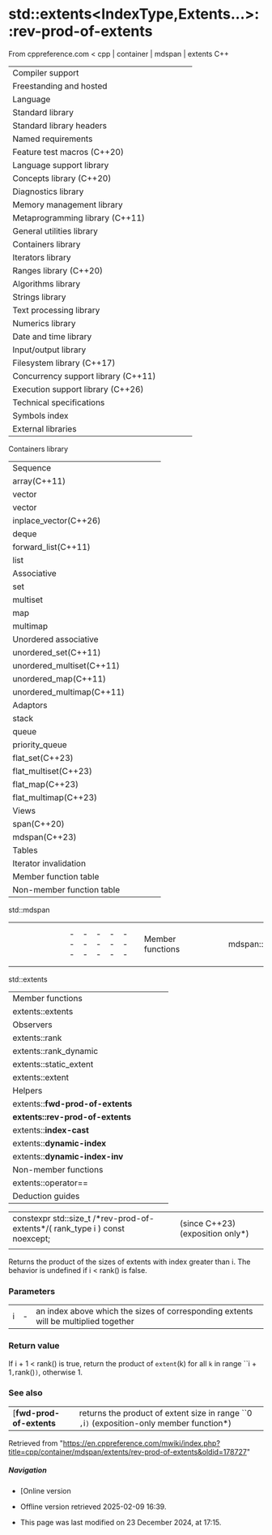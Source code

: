 # std::extents<IndexType,Extents...>::**rev-prod-of-extents**

From cppreference.com
< cpp‎ | container‎ | mdspan‎ | extents
C++

|  |  |  |  |  |
| --- | --- | --- | --- | --- |
| Compiler support | | | | |
| Freestanding and hosted | | | | |
| Language | | | | |
| Standard library | | | | |
| Standard library headers | | | | |
| Named requirements | | | | |
| Feature test macros (C++20) | | | | |
| Language support library | | | | |
| Concepts library (C++20) | | | | |
| Diagnostics library | | | | |
| Memory management library | | | | |
| Metaprogramming library (C++11) | | | | |
| General utilities library | | | | |
| Containers library | | | | |
| Iterators library | | | | |
| Ranges library (C++20) | | | | |
| Algorithms library | | | | |
| Strings library | | | | |
| Text processing library | | | | |
| Numerics library | | | | |
| Date and time library | | | | |
| Input/output library | | | | |
| Filesystem library (C++17) | | | | |
| Concurrency support library (C++11) | | | | |
| Execution support library (C++26) | | | | |
| Technical specifications | | | | |
| Symbols index | | | | |
| External libraries | | | | |

Containers library

|  |  |  |  |  |
| --- | --- | --- | --- | --- |
| Sequence | | | | |
| array(C++11) | | | | |
| vector | | | | |
| vector<bool> | | | | |
| inplace_vector(C++26) | | | | |
| deque | | | | |
| forward_list(C++11) | | | | |
| list | | | | |
| Associative | | | | |
| set | | | | |
| multiset | | | | |
| map | | | | |
| multimap | | | | |
| Unordered associative | | | | |
| unordered_set(C++11) | | | | |
| unordered_multiset(C++11) | | | | |
| unordered_map(C++11) | | | | |
| unordered_multimap(C++11) | | | | |
| Adaptors | | | | |
| stack | | | | |
| queue | | | | |
| priority_queue | | | | |
| flat_set(C++23) | | | | |
| flat_multiset(C++23) | | | | |
| flat_map(C++23) | | | | |
| flat_multimap(C++23) | | | | |
| Views | | | | |
| span(C++20) | | | | |
| mdspan(C++23) | | | | |
| Tables | | | | |
| Iterator invalidation | | | | |
| Member function table | | | | |
| Non-member function table | | | | |

std::mdspan

|  |  |  |  |  |  |  |  |  |  |  |  |  |  |  |  |  |  |  |  |  |  |  |  |  |  |  |  |  |  |  |  |  |  |  |  |  |  |  |  |  |  |  |  |  |  |  |  |  |  |  |  |  |  |  |  |  |  |  |  |  |  |  |  |  |  |  |  |  |  |  |  |  |  |  |  |  |  |  |  |  |  |  |  |  |  |  |  |  |  |  |  |  |  |  |  |  |  |  |  |  |  |  |  |  |  |  |  |  |  |  |  |  |  |  |  |  |  |  |  |  |  |  |  |  |  |  |  |  |  |  |  |  |  |  |  |  |  |  |  |  |  |  |  |  |  |  |  |  |  |  |  |  |  |  |  |  |  |  |  |  |  |  |  |  |  |  |  |  |  |  |  |  |  |  |  |  |  |  |  |  |  |  |  |  |  |  |  |  |  |  |  |  |  |  |  |  |  |  |  |  |  |
| --- | --- | --- | --- | --- | --- | --- | --- | --- | --- | --- | --- | --- | --- | --- | --- | --- | --- | --- | --- | --- | --- | --- | --- | --- | --- | --- | --- | --- | --- | --- | --- | --- | --- | --- | --- | --- | --- | --- | --- | --- | --- | --- | --- | --- | --- | --- | --- | --- | --- | --- | --- | --- | --- | --- | --- | --- | --- | --- | --- | --- | --- | --- | --- | --- | --- | --- | --- | --- | --- | --- | --- | --- | --- | --- | --- | --- | --- | --- | --- | --- | --- | --- | --- | --- | --- | --- | --- | --- | --- | --- | --- | --- | --- | --- | --- | --- | --- | --- | --- | --- | --- | --- | --- | --- | --- | --- | --- | --- | --- | --- | --- | --- | --- | --- | --- | --- | --- | --- | --- | --- | --- | --- | --- | --- | --- | --- | --- | --- | --- | --- | --- | --- | --- | --- | --- | --- | --- | --- | --- | --- | --- | --- | --- | --- | --- | --- | --- | --- | --- | --- | --- | --- | --- | --- | --- | --- | --- | --- | --- | --- | --- | --- | --- | --- | --- | --- | --- | --- | --- | --- | --- | --- | --- | --- | --- | --- | --- | --- | --- | --- | --- | --- | --- | --- | --- | --- | --- | --- | --- | --- | --- | --- | --- | --- | --- | --- | --- | --- | --- | --- | --- |
| |  |  |  |  |  | | --- | --- | --- | --- | --- | | Member functions | | | | | | mdspan::mdspan | | | | | | mdspan::operator= | | | | | | Element access | | | | | | [mdspan::operator[]](../operator_at.html "cpp/container/mdspan/operator at") | | | | | | Observers | | | | | | mdspan::rank | | | | | | mdspan::rank_dynamic | | | | | | mdspan::static_extent | | | | | | mdspan::extent | | | | | | mdspan::size | | | | | | mdspan::empty | | | | | | mdspan::stride | | | | | | mdspan::extents | | | | | | mdspan::data_handle | | | | | | mdspan::mapping | | | | | | mdspan::accessor | | | | | | mdspan::is_uniquemdspan::is_exhaustivemdspan::is_stridedmdspan::is_always_uniquemdspan::is_always_exhaustivemdspan::is_always_strided | | | | | |  | | | | | | |  |  |  |  |  | | --- | --- | --- | --- | --- | | Non-member functions | | | | | | swap(std::mdspan) | | | | | | Subviews | | | | | | submdspan")(C++26) | | | | | | submdspan_extents")(C++26) | | | | | | Helper types and templates | | | | | | extentsdextents | | | | | | dims(C++26) | | | | | | default_accessor | | | | | | aligned_accessor")(C++26) | | | | | | Layout mapping policies | | | | | | layout_left | | | | | | layout_right | | | | | | layout_stride | | | | | | layout_left_padded(C++26) | | | | | | layout_right_padded(C++26) | | | | | | Subviews helpers | | | | | | full_extent(C++26) | | | | | | strided_slice(C++26) | | | | | | submdspan_mapping_result(C++26) | | | | | | Deduction guides | | | | | |

std::extents

|  |  |  |  |  |
| --- | --- | --- | --- | --- |
| Member functions | | | | |
| extents::extents | | | | |
| Observers | | | | |
| extents::rank | | | | |
| extents::rank_dynamic | | | | |
| extents::static_extent | | | | |
| extents::extent | | | | |
| Helpers | | | | |
| extents::**fwd-prod-of-extents** | | | | |
| ****extents::**rev-prod-of-extents****** | | | | |
| extents::**index-cast** | | | | |
| extents::**dynamic-index** | | | | |
| extents::**dynamic-index-inv** | | | | |
| Non-member functions | | | | |
| extents::operator== | | | | |
| Deduction guides | | | | |

|  |  |  |
| --- | --- | --- |
| constexpr std::size_t /\*rev-prod-of-extents\*/( rank_type i ) const noexcept; |  | (since C++23)  (exposition only\*) |
|  |  |  |

Returns the product of the sizes of extents with index greater than i. The behavior is undefined if i < rank() is false.

### Parameters

|  |  |  |
| --- | --- | --- |
| i | - | an index above which the sizes of corresponding extents will be multiplied together |

### Return value

If i + 1 < rank() is true, return the product of `extent`(k) for all `k` in range ``i + 1`,`rank()`)`, otherwise 1.

### See also

|  |  |
| --- | --- |
| [**fwd-prod-of-extents** | returns the product of extent size in range ``​0​`,`i`)` (exposition-only member function\*) |

Retrieved from "<https://en.cppreference.com/mwiki/index.php?title=cpp/container/mdspan/extents/rev-prod-of-extents&oldid=178727>"

##### Navigation

- [Online version
- Offline version retrieved 2025-02-09 16:39.

- This page was last modified on 23 December 2024, at 17:15.